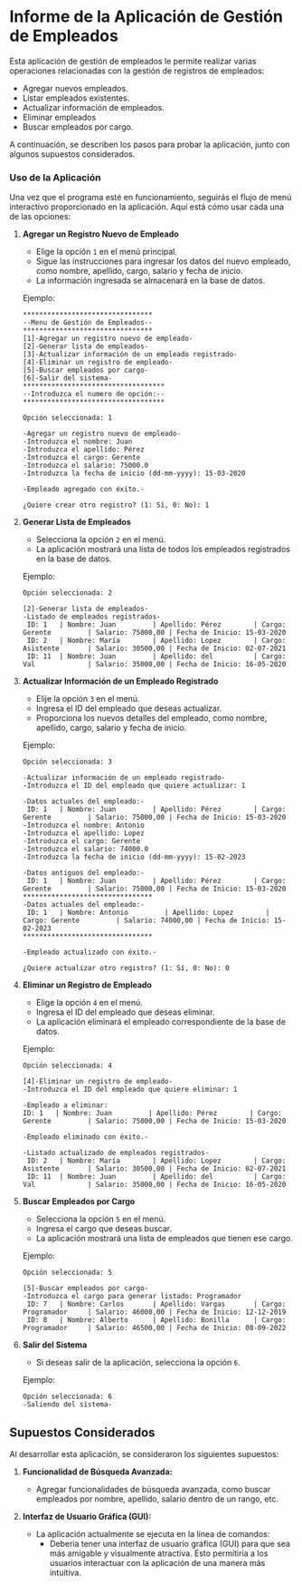 # Informe de la Aplicación de Gestión de Empleados

Esta aplicación de gestión de empleados le permite realizar varias operaciones relacionadas con la gestión de registros de empleados: 

*  Agregar nuevos empleados.
* Listar empleados existentes.
* Actualizar información de empleados. 
* Eliminar empleados
* Buscar empleados por cargo.


A continuación, se describen los pasos para probar la aplicación, junto con algunos supuestos considerados.


### Uso de la Aplicación
Una vez que el programa esté en funcionamiento, seguirás el flujo de menú interactivo proporcionado en la aplicación. Aquí está cómo usar cada una de las opciones:

1. **Agregar un Registro Nuevo de Empleado**
   - Elige la opción `1` en el menú principal.
   - Sigue las instrucciones para ingresar los datos del nuevo empleado, como nombre, apellido, cargo, salario y fecha de inicio.
   - La información ingresada se almacenará en la base de datos.

   Ejemplo:
   ```
   ********************************
   --Menu de Gestión de Empleados--
   ********************************
   [1]-Agregar un registro nuevo de empleado-
   [2]-Generar lista de empleados-
   [3]-Actualizar información de un empleado registrado-
   [4]-Eliminar un registro de empleado-
   [5]-Buscar empleados por cargo-
   [6]-Salir del sistema-
   ***********************************
   --Introduzca el numero de opción:--
   ***********************************

   Opción seleccionada: 1

   -Agregar un registro nuevo de empleado-
   -Introduzca el nombre: Juan
   -Introduzca el apellido: Pérez
   -Introduzca el cargo: Gerente
   -Introduzca el salario: 75000.0
   -Introduzca la fecha de inicio (dd-mm-yyyy): 15-03-2020

   -Empleado agregado con éxito.-

   ¿Quiere crear otro registro? (1: Sí, 0: No): 1
   ```

2. **Generar Lista de Empleados**
   - Selecciona la opción `2` en el menú.
   - La aplicación mostrará una lista de todos los empleados registrados en la base de datos.

   Ejemplo:
   ```
   Opción seleccionada: 2

   [2]-Generar lista de empleados-
   -Listado de empleados registrados-
    ID: 1   | Nombre: Juan         | Apellido: Pérez        | Cargo: Gerente         | Salario: 75000,00 | Fecha de Inicio: 15-03-2020
    ID: 2   | Nombre: María        | Apellido: Lopez        | Cargo: Asistente       | Salario: 30500,00 | Fecha de Inicio: 02-07-2021
    ID: 11  | Nombre: Juan         | Apellido: del          | Cargo: Val             | Salario: 35000,00 | Fecha de Inicio: 16-05-2020
   ```

3. **Actualizar Información de un Empleado Registrado**
   - Elije la opción `3` en el menú.
   - Ingresa el ID del empleado que deseas actualizar.
   - Proporciona los nuevos detalles del empleado, como nombre, apellido, cargo, salario y fecha de inicio.

   Ejemplo:
   ```
   Opción seleccionada: 3

   -Actualizar información de un empleado registrado-
   -Introduzca el ID del empleado que quiere actualizar: 1

   -Datos actuales del empleado:-
    ID: 1   | Nombre: Juan         | Apellido: Pérez        | Cargo: Gerente         | Salario: 75000,00 | Fecha de Inicio: 15-03-2020
   -Introduzca el nombre: Antonio
   -Introduzca el apellido: Lopez
   -Introduzca el cargo: Gerente
   -Introduzca el salario: 74000.0
   -Introduzca la fecha de inicio (dd-mm-yyyy): 15-02-2023

   -Datos antiguos del empleado:-
    ID: 1   | Nombre: Juan         | Apellido: Pérez        | Cargo: Gerente         | Salario: 75000,00 | Fecha de Inicio: 15-03-2020
   ********************************
   -Datos actuales del empleado:-
    ID: 1   | Nombre: Antonio         | Apellido: Lopez        | Cargo: Gerente         | Salario: 74000,00 | Fecha de Inicio: 15-02-2023
   ********************************

   -Empleado actualizado con éxito.-

   ¿Quiere actualizar otro registro? (1: Sí, 0: No): 0
   ```

4. **Eliminar un Registro de Empleado**
   - Elige la opción `4` en el menú.
   - Ingresa el ID del empleado que deseas eliminar.
   - La aplicación eliminará el empleado correspondiente de la base de datos.

   Ejemplo:
   ```
   Opción seleccionada: 4

   [4]-Eliminar un registro de empleado-
   -Introduzca el ID del empleado que quiere eliminar: 1

   -Empleado a eliminar:
   ID: 1   | Nombre: Juan         | Apellido: Pérez        | Cargo: Gerente         | Salario: 75000,00 | Fecha de Inicio: 15-03-2020

   -Empleado eliminado con éxito.-

   -Listado actualizado de empleados registrados-
    ID: 2   | Nombre: María        | Apellido: Lopez        | Cargo: Asistente       | Salario: 30500,00 | Fecha de Inicio: 02-07-2021
    ID: 11  | Nombre: Juan         | Apellido: del          | Cargo: Val             | Salario: 35000,00 | Fecha de Inicio: 16-05-2020
   ```

5. **Buscar Empleados por Cargo**
   - Selecciona la opción `5` en el menú.
   - Ingresa el cargo que deseas buscar.
   - La aplicación mostrará una lista de empleados que tienen ese cargo.

   Ejemplo:
   ```
   Opción seleccionada: 5

   [5]-Buscar empleados por cargo-
   -Introduzca el cargo para generar listado: Programador
    ID: 7   | Nombre: Carlos       | Apellido: Vargas       | Cargo: Programador     | Salario: 46000,00 | Fecha de Inicio: 12-12-2019
    ID: 8   | Nombre: Alberto      | Apellido: Bonilla      | Cargo: Programador     | Salario: 46500,00 | Fecha de Inicio: 08-09-2022
   ```

6. **Salir del Sistema**
   - Si deseas salir de la aplicación, selecciona la opción `6`.

   Ejemplo:
   ```
   Opción seleccionada: 6
   -Saliendo del sistema-
   ```

## Supuestos Considerados

Al desarrollar esta aplicación, se consideraron los siguientes supuestos:

1.   **Funcionalidad de Búsqueda Avanzada:** 
      *  Agregar funcionalidades de búsqueda avanzada, como buscar empleados por nombre, apellido, salario dentro de un rango, etc.


2. **Interfaz de Usuario Gráfica (GUI):** 
   *  La aplicación actualmente se ejecuta en la línea de comandos: 
      *  Deberia tener una interfaz de usuario gráfica (GUI) para que sea más amigable y visualmente atractiva. Esto permitiría a los usuarios interactuar con la aplicación de una manera más intuitiva.


